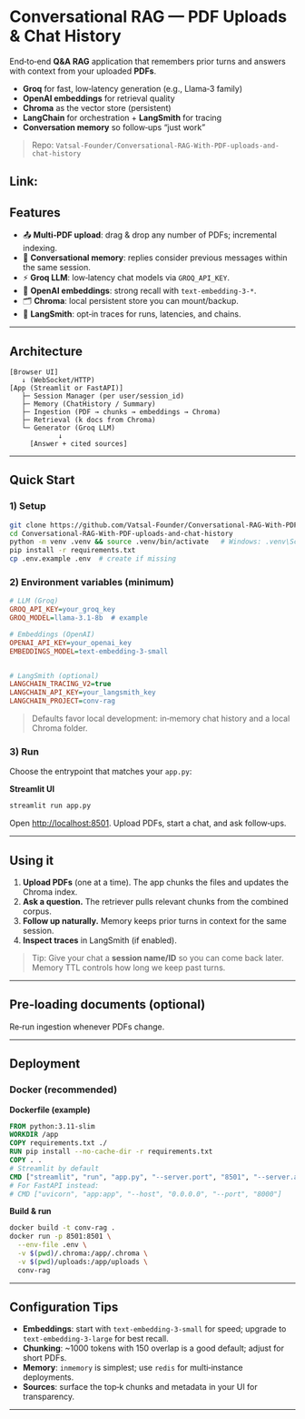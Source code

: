 # Conversational RAG — PDF Uploads & Chat History

End‑to‑end **Q\&A RAG** application that remembers prior turns and answers with context from your uploaded **PDFs**.

* **Groq** for fast, low‑latency generation (e.g., Llama‑3 family)
* **OpenAI embeddings** for retrieval quality
* **Chroma** as the vector store (persistent)
* **LangChain** for orchestration + **LangSmith** for tracing
* **Conversation memory** so follow‑ups “just work”

> Repo: `Vatsal-Founder/Conversational-RAG-With-PDF-uploads-and-chat-history`

Link: 
---

## Features

* 📤 **Multi‑PDF upload**: drag & drop any number of PDFs; incremental indexing.
* 🧠 **Conversational memory**: replies consider previous messages within the same session.
* ⚡ **Groq LLM**: low‑latency chat models via `GROQ_API_KEY`.
* 🔎 **OpenAI embeddings**: strong recall with `text-embedding-3-*`.
* 🗂️ **Chroma**: local persistent store you can mount/backup.
* 🧪 **LangSmith**: opt‑in traces for runs, latencies, and chains.

---

## Architecture

```
[Browser UI]
   ↓ (WebSocket/HTTP)
[App (Streamlit or FastAPI)]
   ├─ Session Manager (per user/session_id)
   ├─ Memory (ChatHistory / Summary)
   ├─ Ingestion (PDF → chunks → embeddings → Chroma)
   ├─ Retrieval (k docs from Chroma)
   └─ Generator (Groq LLM)
            ↓
     [Answer + cited sources]
```

---

## Quick Start

### 1) Setup

```bash
git clone https://github.com/Vatsal-Founder/Conversational-RAG-With-PDF-uploads-and-chat-history.git
cd Conversational-RAG-With-PDF-uploads-and-chat-history
python -m venv .venv && source .venv/bin/activate   # Windows: .venv\Scripts\activate
pip install -r requirements.txt
cp .env.example .env  # create if missing
```

### 2) Environment variables (minimum)

```ini
# LLM (Groq)
GROQ_API_KEY=your_groq_key
GROQ_MODEL=llama-3.1-8b  # example

# Embeddings (OpenAI)
OPENAI_API_KEY=your_openai_key
EMBEDDINGS_MODEL=text-embedding-3-small


# LangSmith (optional)
LANGCHAIN_TRACING_V2=true
LANGCHAIN_API_KEY=your_langsmith_key
LANGCHAIN_PROJECT=conv-rag
```

> Defaults favor local development: in‑memory chat history and a local Chroma folder.

### 3) Run

Choose the entrypoint that matches your `app.py`:

**Streamlit UI**

```bash
streamlit run app.py
```

Open [http://localhost:8501](http://localhost:8501). Upload PDFs, start a chat, and ask follow‑ups.


---

## Using it

1. **Upload PDFs** (one at a time). The app chunks the files and updates the Chroma index.
2. **Ask a question.** The retriever pulls relevant chunks from the combined corpus.
3. **Follow up naturally.** Memory keeps prior turns in context for the same session.
4. **Inspect traces** in LangSmith (if enabled).

> Tip: Give your chat a **session name/ID** so you can come back later. Memory TTL controls how long we keep past turns.

---

## Pre‑loading documents (optional)


Re‑run ingestion whenever PDFs change.

---

## Deployment

### Docker (recommended)

**Dockerfile (example)**

```dockerfile
FROM python:3.11-slim
WORKDIR /app
COPY requirements.txt ./
RUN pip install --no-cache-dir -r requirements.txt
COPY . .
# Streamlit by default
CMD ["streamlit", "run", "app.py", "--server.port", "8501", "--server.address", "0.0.0.0"]
# For FastAPI instead:
# CMD ["uvicorn", "app:app", "--host", "0.0.0.0", "--port", "8000"]
```

**Build & run**

```bash
docker build -t conv-rag .
docker run -p 8501:8501 \
  --env-file .env \
  -v $(pwd)/.chroma:/app/.chroma \
  -v $(pwd)/uploads:/app/uploads \
  conv-rag
```

---

## Configuration Tips

* **Embeddings**: start with `text-embedding-3-small` for speed; upgrade to `text-embedding-3-large` for best recall.
* **Chunking**: \~1000 tokens with 150 overlap is a good default; adjust for short PDFs.
* **Memory**: `inmemory` is simplest; use `redis` for multi‑instance deployments.
* **Sources**: surface the top‑k chunks and metadata in your UI for transparency.

---

